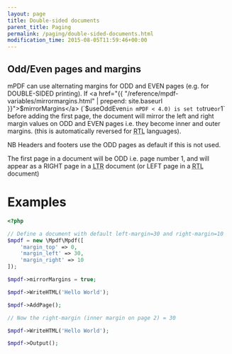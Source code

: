 ```yaml
---
layout: page
title: Double-sided documents
parent_title: Paging
permalink: /paging/double-sided-documents.html
modification_time: 2015-08-05T11:59:46+00:00
---
```


## Odd/Even pages and margins

mPDF can use alternating margins for <span class="smallblock">ODD</span> and <span class="smallblock">EVEN</span>
pages (e.g. for <span class="smallblock">DOUBLE-SIDED</span> printing). If
<a href="{{ "/reference/mpdf-variables/mirrormargins.html" | prepend: site.baseurl }}">$mirrorMargins</a>
(`$useOddEven` in mPDF < 4.0) is set to `true` or `1` before adding the first page,
the document will mirror the left and right margin values on <span class="smallblock">ODD</span> and
<span class="smallblock">EVEN</span> pages i.e. they become inner and outer margins. (this is automatically reversed
for <acronym title="Right-to-Left document, used for Hebrew and Arabic languages">RTL</acronym> languages).

NB Headers and footers use the <span class="smallblock">ODD</span> pages as default if this is not used.

The first page in a document will be <span class="smallblock">ODD</span> i.e. page number 1, and will appear as a
<span class="smallblock">RIGHT</span> page in a
<acronym title="Left-to-Right document, used for most langauges">LTR</acronym> document (or
<span class="smallblock">LEFT</span> page in a <acronym title="Right-to-Left document, used for Hebrew and
Arabic languages">RTL</acronym> document)

# Examples

```php
<?php

// Define a document with default left-margin=30 and right-margin=10
$mpdf = new \Mpdf\Mpdf([
	'margin_top' => 0,
	'margin_left' => 30,
	'margin_right' => 10
]);

$mpdf->mirrorMargins = true;

$mpdf->WriteHTML('Hello World');

$mpdf->AddPage();

// Now the right-margin (inner margin on page 2) = 30

$mpdf->WriteHTML('Hello World');

$mpdf->Output();

```

